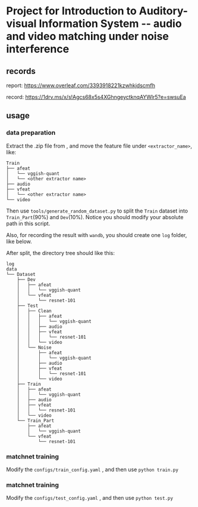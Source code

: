 # Project for Introduction to Auditory-visual Information System -- audio and video matching under noise interference

## records

report: https://www.overleaf.com/3393918221kzwhkjdscmfh

record: https://1drv.ms/x/s!Agcs68x5s4XGhngeyctknqAYWlr5?e=swsuEa

## usage

### data preparation

Extract the .zip file from , and move the feature file under `<extractor_name>`, like:

```
Train
├── afeat
│   └── vggish-quant
│   └── <other extractor name>
├── audio
├── vfeat
│   └── <other extractor name>
└── video
```

Then use `tools/generate_random_dataset.py` to split the `Train` dataset into `Train_Part`(90%) and `Dev`(10%). Notice you should modify your absolute path in this script.

Also, for recording the result with `wandb`, you should create one  `log` folder, like below.

After split, the directory tree should like this:

```
log
data
└── Dataset
    ├── Dev
    │   ├── afeat
    │   │   └── vggish-quant
    │   └── vfeat
    │       └── resnet-101
    ├── Test
    │   ├── Clean
    │   │   ├── afeat
    │   │   │   └── vggish-quant
    │   │   ├── audio
    │   │   ├── vfeat
    │   │   │   └── resnet-101
    │   │   └── video
    │   └── Noise
    │       ├── afeat
    │       │   └── vggish-quant
    │       ├── audio
    │       ├── vfeat
    │       │   └── resnet-101
    │       └── video
    ├── Train
    │   ├── afeat
    │   │   └── vggish-quant
    │   ├── audio
    │   ├── vfeat
    │   │   └── resnet-101
    │   └── video
    └── Train_Part
        ├── afeat
        │   └── vggish-quant
        └── vfeat
            └── resnet-101
```

### matchnet training

Modify the `configs/train_config.yaml` , and then use `python train.py`

### matchnet training

Modify the `configs/test_config.yaml` , and then use `python test.py`
